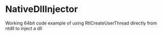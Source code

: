 # NativeDllInjector
Working 64bit code example of using RtlCreateUserThread directly from ntdll to inject a dll
